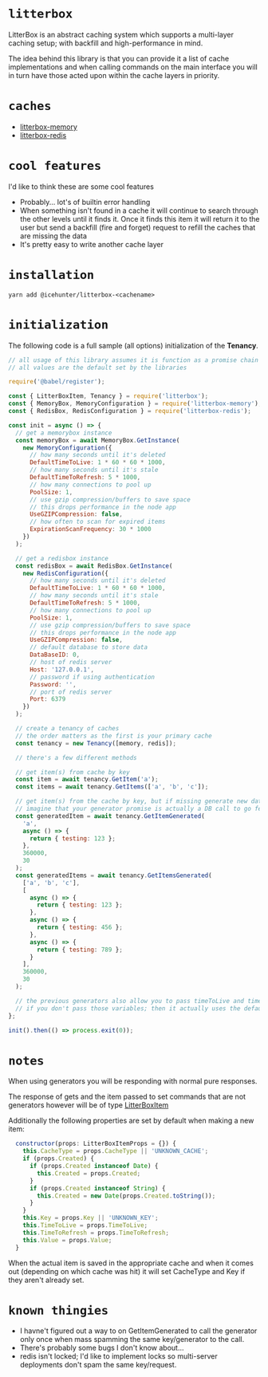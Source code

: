 # `litterbox`

LitterBox is an abstract caching system which supports a multi-layer caching setup; with backfill and high-performance in mind.

The idea behind this library is that you can provide it a list of cache implementations and when calling commands on the main interface you will in turn have those acted upon within the cache layers in priority.

# `caches`

- [litterbox-memory](https://github.com/Icehunter/litterbox/tree/master/node/packages/LitterBox.Memory)
- [litterbox-redis](https://github.com/Icehunter/litterbox/tree/master/node/packages/LitterBox.Redis)

# `cool features`

I'd like to think these are some cool features

- Probably... lot's of builtin error handling
- When something isn't found in a cache it will continue to search through the other levels until it finds it. Once it finds this item it will return it to the user but send a backfill (fire and forget) request to refill the caches that are missing the data
- It's pretty easy to write another cache layer

# `installation`

```shell
yarn add @icehunter/litterbox-<cachename>
```

# `initialization`

The following code is a full sample (all options) initialization of the **Tenancy**.

```javascript
// all usage of this library assumes it is function as a promise chain or uses async/await
// all values are the default set by the libraries

require('@babel/register');

const { LitterBoxItem, Tenancy } = require('litterbox');
const { MemoryBox, MemoryConfiguration } = require('litterbox-memory');
const { RedisBox, RedisConfiguration } = require('litterbox-redis');

const init = async () => {
  // get a memorybox instance
  const memoryBox = await MemoryBox.GetInstance(
    new MemoryConfiguration({
      // how many seconds until it's deleted
      DefaultTimeToLive: 1 * 60 * 60 * 1000,
      // how many seconds until it's stale
      DefaultTimeToRefresh: 5 * 1000,
      // how many connections to pool up
      PoolSize: 1,
      // use gzip compression/buffers to save space
      // this drops performance in the node app
      UseGZIPCompression: false,
      // how often to scan for expired items
      ExpirationScanFrequency: 30 * 1000
    })
  );

  // get a redisbox instance
  const redisBox = await RedisBox.GetInstance(
    new RedisConfiguration({
      // how many seconds until it's deleted
      DefaultTimeToLive: 1 * 60 * 60 * 1000,
      // how many seconds until it's stale
      DefaultTimeToRefresh: 5 * 1000,
      // how many connections to pool up
      PoolSize: 1,
      // use gzip compression/buffers to save space
      // this drops performance in the node app
      UseGZIPCompression: false,
      // default database to store data
      DataBaseID: 0,
      // host of redis server
      Host: '127.0.0.1',
      // password if using authentication
      Password: '',
      // port of redis server
      Port: 6379
    })
  );

  // create a tenancy of caches
  // the order matters as the first is your primary cache
  const tenancy = new Tenancy([memory, redis]);

  // there's a few different methods

  // get item(s) from cache by key
  const item = await tenancy.GetItem('a');
  const items = await tenancy.GetItems(['a', 'b', 'c']);

  // get item(s) from the cache by key, but if missing generate new data
  // imagine that your generator promise is actually a DB call to go fetch the data, or another type of DB
  const generatedItem = await tenancy.GetItemGenerated(
    'a',
    async () => {
      return { testing: 123 };
    },
    360000,
    30
  );
  const generatedItems = await tenancy.GetItemsGenerated(
    ['a', 'b', 'c'],
    [
      async () => {
        return { testing: 123 };
      },
      async () => {
        return { testing: 456 };
      },
      async () => {
        return { testing: 789 };
      }
    ],
    360000,
    30
  );

  // the previous generators also allow you to pass timeToLive and timeToRefresh as the last two params to GetX. In "seconds"
  // if you don't pass those variables; then it actually uses the default caching times setup in the config of the cache when making the tenancy. These are per query overrides
};

init().then(() => process.exit(0));
```

# `notes`

When using generators you will be responding with normal pure responses.

The response of gets and the item passed to set commands that are not generators however will be of type [LitterBoxItem](https://github.com/Icehunter/litterbox/blob/master/node/packages/LitterBox/src/Models/LitterBoxItem.js)

Additionally the following properties are set by default when making a new item:

```javascript
  constructor(props: LitterBoxItemProps = {}) {
    this.CacheType = props.CacheType || 'UNKNOWN_CACHE';
    if (props.Created) {
      if (props.Created instanceof Date) {
        this.Created = props.Created;
      }
      if (props.Created instanceof String) {
        this.Created = new Date(props.Created.toString());
      }
    }
    this.Key = props.Key || 'UNKNOWN_KEY';
    this.TimeToLive = props.TimeToLive;
    this.TimeToRefresh = props.TimeToRefresh;
    this.Value = props.Value;
  }
```

When the actual item is saved in the appropriate cache and when it comes out (depending on which cache was hit) it will set CacheType and Key if they aren't already set.

# `known thingies`

- I havne't figured out a way to on GetItemGenerated to call the generator only once when mass spamming the same key/generator to the call.
- There's probably some bugs I don't know about...
- redis isn't locked; I'd like to implement locks so multi-server deployments don't spam the same key/request.
